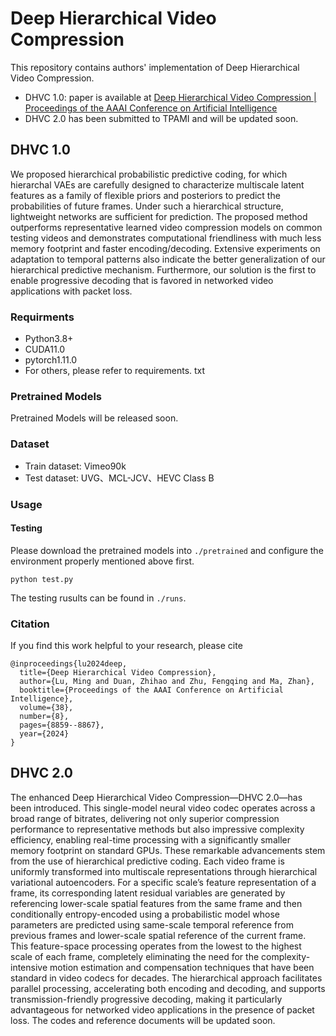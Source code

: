 # Deep Hierarchical Video Compression

This repository contains authors' implementation of Deep Hierarchical Video Compression.

* DHVC 1.0:  paper is available at [Deep Hierarchical Video Compression | Proceedings of the AAAI Conference on Artificial Intelligence](https://ojs.aaai.org/index.php/AAAI/article/view/28733)
* DHVC 2.0 has been submitted to TPAMI and will be updated soon.

## DHVC 1.0

We proposed hierarchical probabilistic predictive coding, for which hierarchal VAEs are carefully designed to characterize multiscale latent features as a family of flexible priors and posteriors to predict the probabilities of future frames. Under such a hierarchical structure, lightweight networks are sufficient for prediction. The proposed method outperforms representative learned video compression models on common testing videos and demonstrates computational friendliness with much less memory footprint and faster encoding/decoding. Extensive experiments on adaptation to temporal patterns also indicate the better generalization of our hierarchical predictive mechanism. Furthermore, our solution is the first to enable progressive decoding that is favored in networked video applications with packet loss.


### Requirments

- Python3.8+
- CUDA11.0
- pytorch1.11.0
- For others, please refer to requirements. txt

### Pretrained Models

Pretrained Models will be released soon.

### Dataset

* Train dataset: Vimeo90k
* Test dataset: UVG、MCL-JCV、HEVC Class B


### Usage

#### Testing

Please download the pretrained models into `./pretrained` and configure the environment properly mentioned above first.

```shell
python test.py
```

The testing rusults can be found in `./runs`.


### Citation

If you find this work helpful to your research, please cite

```
@inproceedings{lu2024deep,
  title={Deep Hierarchical Video Compression},
  author={Lu, Ming and Duan, Zhihao and Zhu, Fengqing and Ma, Zhan},
  booktitle={Proceedings of the AAAI Conference on Artificial Intelligence},
  volume={38},
  number={8},
  pages={8859--8867},
  year={2024}
}
```

## DHVC 2.0

The enhanced Deep Hierarchical Video Compression—DHVC 2.0—has been introduced. This single-model neural video codec operates across a broad range of bitrates, delivering not only superior compression performance to representative methods but also impressive complexity efficiency, enabling real-time processing with a significantly smaller memory footprint on standard GPUs. These remarkable advancements stem from the use of hierarchical predictive coding. Each video frame is uniformly transformed into multiscale representations through hierarchical variational autoencoders. For a specific scale’s feature representation of a frame, its corresponding latent residual variables are generated by referencing lower-scale spatial features from the same frame and then conditionally entropy-encoded using a probabilistic model whose parameters are predicted using same-scale temporal reference from previous frames and lower-scale spatial reference of the current frame. This feature-space processing operates from the lowest to the highest scale of each frame, completely eliminating the need for the complexity-intensive motion estimation and compensation techniques that have been standard in video codecs for decades. The hierarchical approach facilitates parallel processing, accelerating both encoding and decoding, and supports transmission-friendly progressive decoding, making it particularly advantageous for networked video applications in the presence of packet loss. The codes and reference documents will be updated soon.

